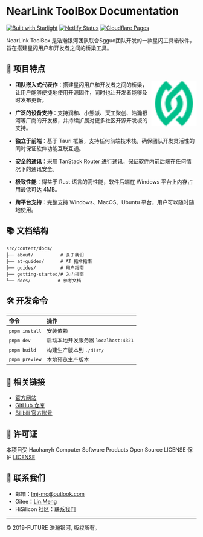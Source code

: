 # NearLink ToolBox Documentation

[![Built with Starlight](https://astro.badg.es/v2/built-with-starlight/tiny.svg)](https://starlight.astro.build) [![Netlify Status](https://api.netlify.com/api/v1/badges/de8fbb15-af30-4eb2-beee-1271f01e5ecc/deploy-status)](https://app.netlify.com/sites/cheerful-rabanadas-beb490/deploys) [![Cloudflare Pages](https://img.shields.io/badge/Cloudflare%20Pages-success-blue?logo=cloudflare)](https://nearlink.docs.haohanyh.ovh) 

NearLink ToolBox 是浩瀚银河团队联合Sgguo团队开发的一款星闪工具箱软件，旨在搭建星闪用户和开发者之间的桥梁工具。

## 🚀 项目特点

<img src="src/assets/nearlink-logo.svg" alt="NearLink Logo" width="120" align="right"/>

- **团队嵌入式代表作**：搭建星闪用户和开发者之间的桥梁，让用户能够便捷地使用开源固件，同时也让开发者能够及时发布更新。

- **广泛的设备支持**：支持润和、小熊派、天工聚创、浩瀚银河等厂商的开发板，并持续扩展对更多社区开源开发板的支持。

- **独立于前端**：基于 Tauri 框架，支持任何前端技术栈，确保团队开发灵活性的同时保证软件功能互联互通。

- **安全的通讯**：采用 TanStack Router 进行通讯，保证软件内前后端在任何情况下的通讯安全。

- **极致性能**：得益于 Rust 语言的高性能，软件后端在 Windows 平台上内存占用最低可达 4MB。

- **跨平台支持**：完整支持 Windows、MacOS、Ubuntu 平台，用户可以随时随地使用。

## 📚 文档结构

```
src/content/docs/
├── about/          # 关于我们
├── at-guides/      # AT 指令指南
├── guides/         # 用户指南
├── getting-started/# 入门指南
└── docs/          # 参考文档
```

## 🛠️ 开发命令

| 命令                    | 操作                           |
| :--------------------- | :----------------------------- |
| `pnpm install`         | 安装依赖                       |
| `pnpm dev`            | 启动本地开发服务器 `localhost:4321` |
| `pnpm build`          | 构建生产版本到 `./dist/`        |
| `pnpm preview`        | 本地预览生产版本                |

## 🌟 相关链接

- [官方网站](https://nearlink.sgguo.com)
- [GitHub 仓库](https://github.com/MiraHikari/nearlink-firmwares)
- [Bilibili 官方账号](https://space.bilibili.com/1125364587)

## 📄 许可证

本项目受 Haohanyh Computer Software Products Open Source LICENSE 保护
[LICENSE](https://github.com/Hny0305Lin/LICENSE/blob/main/LICENSE)

## 🤝 联系我们

- 邮箱：[lmj-mc@outlook.com](mailto:lmj-mc@outlook.com)
- Gitee：[Lin.Meng](https://gitee.com/su-muyao)
- HiSilicon 社区：[联系我们](https://developers.hisilicon.com/userhomepage?uid=229213b344fb46238d47bc1f209583c9)

---
© 2019-FUTURE 浩瀚银河, 版权所有。